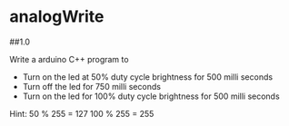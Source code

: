 # analogWrite

##1.0

Write a arduino C++ program to
- Turn on the led at 50% duty cycle brightness for 500 milli seconds
- Turn off the led for 750 milli seconds
- Turn on the led for 100% duty cycle brightness for 500 milli seconds

Hint: 50 % 255 = 127
      100 % 255 = 255



